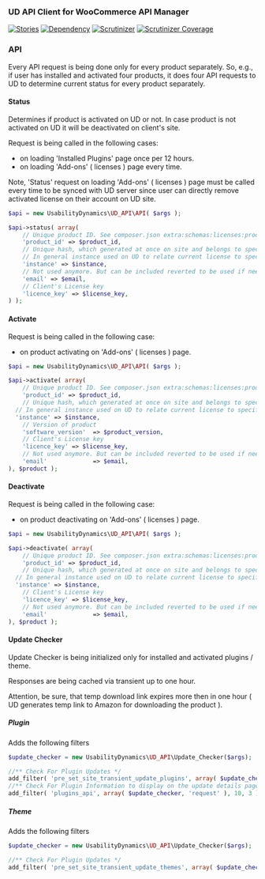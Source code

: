 ### UD API Client for WooCommerce API Manager

[![Stories](https://badge.waffle.io/usabilitydynamics/lib-ud-api-client.png?label=ready&title=Ready)](https://waffle.io/usabilitydynamics/lib-ud-api-client)
[![Dependency](https://gemnasium.com/UsabilityDynamics/lib-ud-api-client.svg)](https://gemnasium.com/UsabilityDynamics/lib-ud-api-client)
[![Scrutinizer](http://img.shields.io/scrutinizer/g/UsabilityDynamics/lib-ud-api-client.svg)](httpshttps://scrutinizer-ci.com/g/UsabilityDynamics/lib-ud-api-client)
[![Scrutinizer Coverage](http://img.shields.io/scrutinizer/coverage/g/UsabilityDynamics/lib-ud-api-client.svg)](https://scrutinizer-ci.com/g/UsabilityDynamics/lib-ud-api-client)

### API

Every API request is being done only for every product separately. So, e.g., if user has installed and activated four products, it does four API requests to UD to determine current status for every product separately.

#### Status

Determines if product is activated on UD or not.
In case product is not activated on UD it will be deactivated on client's site.

Request is being called in the following cases:
* on loading 'Installed Plugins' page once per 12 hours.
* on loading 'Add-ons' ( licenses ) page every time.

Note, 'Status' request on loading 'Add-ons' ( licenses ) page must be called every time to be synced with UD server since user can directly remove activated license on their account on UD site. 

```php
$api = new UsabilityDynamics\UD_API\API( $args );

$api->status( array(
	// Unique product ID. See composer.json extra:schemas:licenses:product:product_id
	'product_id' => $product_id,
	// Unique hash, which generated at once on site and belongs to specific product.
	// In general instance used on UD to relate current license to specific domain.
	'instance' => $instance,
	// Not used anymore. But can be included reverted to be used if needed.
	'email' => $email,
	// Client's License key
	'licence_key' => $license_key,
) );
```

#### Activate

Request is being called in the following case:
- on product activating on 'Add-ons' ( licenses ) page.

```php
$api = new UsabilityDynamics\UD_API\API( $args );

$api->activate( array(
	// Unique product ID. See composer.json extra:schemas:licenses:product:product_id
	'product_id' => $product_id,
	// Unique hash, which generated at once on site and belongs to specific product.
  // In general instance used on UD to relate current license to specific domain.
  'instance' => $instance,
	// Version of product
	'software_version'  => $product_version,
	// Client's License key
	'licence_key' => $license_key,
	// Not used anymore. But can be included reverted to be used if needed.
	'email'             => $email,
), $product );
```

#### Deactivate

Request is being called in the following case:
- on product deactivating on 'Add-ons' ( licenses ) page.

```php
$api = new UsabilityDynamics\UD_API\API( $args );

$api->deactivate( array(
	// Unique product ID. See composer.json extra:schemas:licenses:product:product_id
	'product_id' => $product_id,
	// Unique hash, which generated at once on site and belongs to specific product.
  // In general instance used on UD to relate current license to specific domain.
  'instance' => $instance,
	// Client's License key
	'licence_key' => $license_key,
	// Not used anymore. But can be included reverted to be used if needed.
	'email'             => $email,
), $product );
```

#### Update Checker

Update Checker is being initialized only for installed and activated plugins / theme.

Responses are being cached via transient up to one hour.

Attention, be sure, that temp download link expires more then in one hour ( UD generates temp link to Amazon for downloading the product ).

##### Plugin

Adds the following filters
```php
$update_checker = new UsabilityDynamics\UD_API\Update_Checker($args);

//** Check For Plugin Updates */
add_filter( 'pre_set_site_transient_update_plugins', array( $update_checker, 'update_check' ) );
//** Check For Plugin Information to display on the update details page */
add_filter( 'plugins_api', array( $update_checker, 'request' ), 10, 3 );
```

##### Theme

Adds the following filters
```php
$update_checker = new UsabilityDynamics\UD_API\Update_Checker($args);

//** Check For Plugin Updates */
add_filter( 'pre_set_site_transient_update_themes', array( $update_checker, 'update_check' ) );
